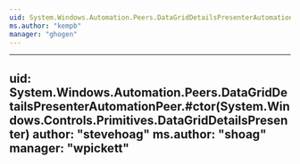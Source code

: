 ```yaml
---
uid: System.Windows.Automation.Peers.DataGridDetailsPresenterAutomationPeer
ms.author: "kempb"
manager: "ghogen"
---
```


---
uid: System.Windows.Automation.Peers.DataGridDetailsPresenterAutomationPeer.#ctor(System.Windows.Controls.Primitives.DataGridDetailsPresenter)
author: "stevehoag"
ms.author: "shoag"
manager: "wpickett"
---
